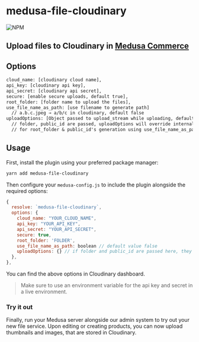 # medusa-file-cloudinary

![NPM](https://nodei.co/npm/medusa-file-cloudinary.png?downloads=true&downloadRank=true&stars=true)

## Upload files to Cloudinary in [Medusa Commerce](https://www.medusajs.com/)

## Options

```txt
cloud_name: [cloudinary cloud name],
api_key: [cloudinary api key],
api_secret: [cloudinary api secret],
secure: [enable secure uploads, default true],
root_folder: [folder name to upload the files],
use_file_name_as_path: [use filename to generate path]
  // a.b.c.jpeg → a/b/c in cloudinary, default false
uploadOptions: [Object passed to upload_stream while uploading, default {}]
  // folder, public_id are passed, uploadOptions will override internal behaviour
  // for root_folder & public_id's generation using use_file_name_as_path
```

## Usage

First, install the plugin using your preferred package manager:

```sh
yarn add medusa-file-cloudinary
```

Then configure your `medusa-config.js` to include the plugin alongside the required options:

```js
{
  resolve: `medusa-file-cloudinary`,
  options: {
    cloud_name: "YOUR_CLOUD_NAME",
    api_key: "YOUR_API_KEY",
    api_secret: "YOUR_API_SECRET",
    secure: true,
    root_folder: 'FOLDER',
    use_file_name_as_path: boolean // default value false
    uploadOptions: {} // if folder and public_id are passed here, they will override internal behaviour for root_folder & public_id generation
  },
},
```

You can find the above options in Cloudinary dashboard.

> Make sure to use an environment variable for the api key and secret in a live environment.

### Try it out

Finally, run your Medusa server alongside our admin system to try out your new file service. Upon editing or creating products, you can now upload thumbnails and images, that are stored in Cloudinary.
